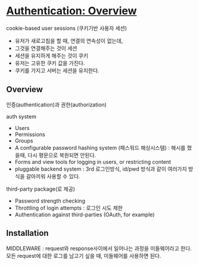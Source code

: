 # [Authentication: Overview ](https://docs.djangoproject.com/en/1.10/topics/auth/)


cookie-based user sessions (쿠키기반 사용자 세션)

- 유저가 새로고침을 할 때, 연결의 연속성이 없는데,
- 그것을 연결해주는 것이 세션
- 세션을 유지하게 해주는 것이 쿠키
- 유저는 고유한 쿠키 값을 가진다.
- 쿠키를 가지고 서버는 세션을 유지한다.

## Overview

인증(authentication)과 권한(authorization)

auth system

- Users
- Permissions
- Groups
- A configurable password hashing system (패스워드 해싱시스템) : 해시를 했을때, 다시 평문으로 복원되면 안된다.
- Forms and view tools for logging in users, or restricting content
- pluggable backend system : 3rd 로그인방식, id/pwd 방식과 같이 여러가지 방식을 갈아끼워 사용할 수 있다.

third-party package(로 제공)

- Password strength checking
- Throttling of login attempts : 로그인 시도 제한
- Authentication against third-parties (OAuth, for example)

## Installation
MIDDLEWARE : request와 response사이에서 일어나는 과정을 미들웨어라고 한다. 모든 request에 대한 로그를 남고기 싶을 때, 미들웨어를 사용하면 된다.
